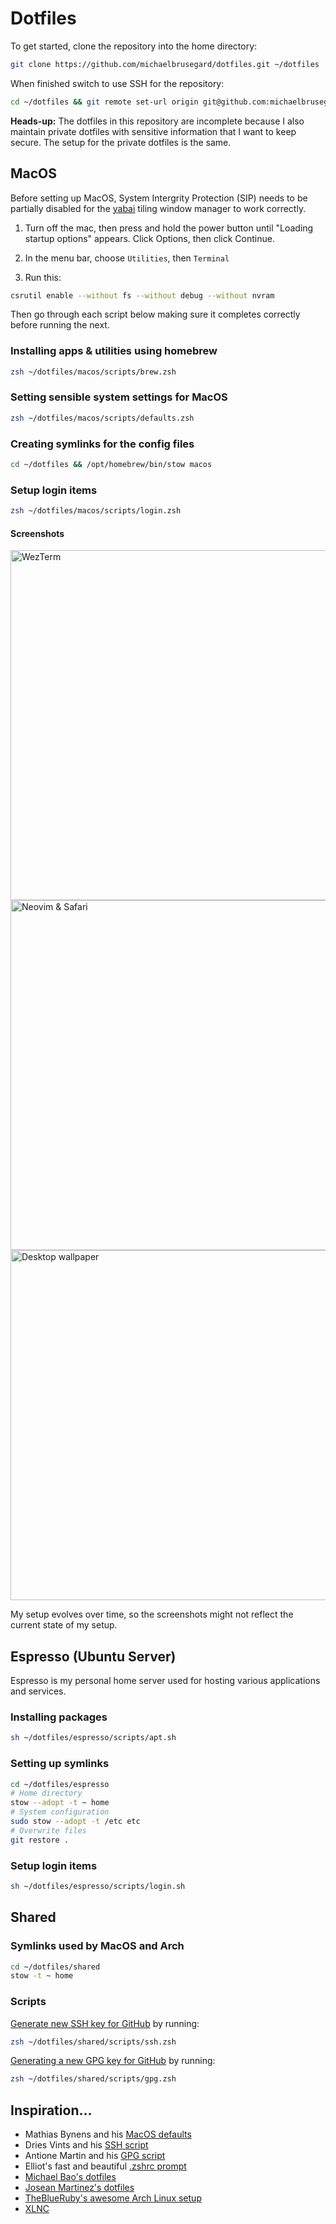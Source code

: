 # Dotfiles

To get started, clone the repository into the home directory:

```zsh
git clone https://github.com/michaelbrusegard/dotfiles.git ~/dotfiles
```

When finished switch to use SSH for the repository:

```zsh
cd ~/dotfiles && git remote set-url origin git@github.com:michaelbrusegard/dotfiles.git
```

**Heads-up:** The dotfiles in this repository are incomplete because I also maintain private dotfiles with sensitive information that I want to keep secure. The setup for the private dotfiles is the same.

## MacOS

Before setting up MacOS, System Intergrity Protection (SIP) needs to be partially disabled for the [yabai](https://github.com/koekeishiya/yabai/wiki/Disabling-System-Integrity-Protection) tiling window manager to work correctly.

1. Turn off the mac, then press and hold the power button until "Loading startup options" appears.
   Click Options, then click Continue.

2. In the menu bar, choose `Utilities`, then `Terminal`

3. Run this:

```zsh
csrutil enable --without fs --without debug --without nvram
```

Then go through each script below making sure it completes correctly before running the next.

### Installing apps & utilities using homebrew

```zsh
zsh ~/dotfiles/macos/scripts/brew.zsh
```

### Setting sensible system settings for MacOS

```zsh
zsh ~/dotfiles/macos/scripts/defaults.zsh
```

### Creating symlinks for the config files

```zsh
cd ~/dotfiles && /opt/homebrew/bin/stow macos
```

### Setup login items

```zsh
zsh ~/dotfiles/macos/scripts/login.zsh
```

#### Screenshots

<img width="560" alt="WezTerm" src="https://github.com/user-attachments/assets/d6c99c89-f4d5-465a-9faa-3756c8105962">

<img width="560" alt="Neovim & Safari" src="https://github.com/user-attachments/assets/1bad8a88-f082-4d7f-9345-6744e1e2cc64">

<img width="560" alt="Desktop wallpaper" src="https://github.com/user-attachments/assets/43a9b48a-b2b5-4a69-8afe-fd166f0f5380">

My setup evolves over time, so the screenshots might not reflect the current state of my setup.

## Espresso (Ubuntu Server)

Espresso is my personal home server used for hosting various applications and services.

### Installing packages

```sh
sh ~/dotfiles/espresso/scripts/apt.sh
```

### Setting up symlinks

```sh
cd ~/dotfiles/espresso
# Home directory
stow --adopt -t ~ home
# System configuration
sudo stow --adopt -t /etc etc
# Overwrite files
git restore .
```

### Setup login items

```sh
sh ~/dotfiles/espresso/scripts/login.sh
```

## Shared

### Symlinks used by MacOS and Arch

```zsh
cd ~/dotfiles/shared
stow -t ~ home
```

### Scripts

[Generate new SSH key for GitHub](https://docs.github.com/en/github/authenticating-to-github/generating-a-new-ssh-key-and-adding-it-to-the-ssh-agent) by running:

```zsh
zsh ~/dotfiles/shared/scripts/ssh.zsh
```

[Generating a new GPG key for GitHub](https://docs.github.com/en/authentication/managing-commit-signature-verification/generating-a-new-gpg-key) by running:

```zsh
zsh ~/dotfiles/shared/scripts/gpg.zsh
```

## Inspiration…

- Mathias Bynens and his [MacOS defaults](https://github.com/mathiasbynens/dotfiles/blob/main/.macos)
- Dries Vints and his [SSH script](https://github.com/driesvints/dotfiles/blob/main/ssh.sh)
- Antione Martin and his [GPG script](https://github.com/antoinemartin/create-gpg-key/blob/main/create_gpg_key.sh)
- Elliot's fast and beautiful [.zshrc prompt](https://github.com/dreamsofautonomy/zensh/blob/main/.zshrc)
- [Michael Bao's dotfiles](https://github.com/tcmmichaelb139/.dotfiles)
- [Josean Martinez's dotfiles](https://github.com/josean-dev/dev-environment-files)
- [TheBlueRuby's awesome Arch Linux setup](https://github.com/TheBlueRuby/dotfiles-arch)
- [XLNC](https://github.com/naveenkrdy)
